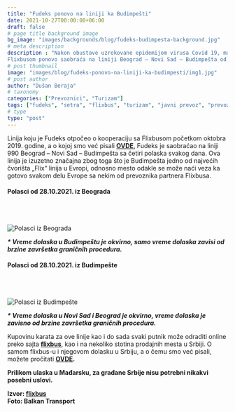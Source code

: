 ```yaml
---
title: "Fudeks ponovo na liniji ka Budimpešti"
date: 2021-10-27T00:00:00+06:00
draft: false
# page title background image
bg_image: "images/backgrounds/blog/fudeks-budimpesta-background.jpg"
# meta description
description : "Nakon obustave uzrokovane epidemijom virusa Covid 19, marta 2020. godine, Fudeks u kooperaciji sa 
Flixbusom ponovo saobraća na liniji Beograd – Novi Sad – Budimpešta od 28.10.2021."
# post thumbnail
image: "images/blog/fudeks-ponovo-na-liniji-ka-budimpesti/img1.jpg"
# post author
author: "Dušan Beraja"
# taxonomy
categories: ["Prevoznici", "Turizam"]
tags: ["fudeks", "setra", "flixbus", "turizam", "javni prevoz", "prevoz putnika"]
# type
type: "post"
---
```


Linija koju je Fudeks otpočeo o kooperaciju sa Flixbusom početkom oktobra 2019. godine, a o kojoj smo već pisali **[OVDE](https://www.balkantransport.net/blog/flixbus-beograd-budimpesta/)**, Fudeks je saobraćao na liniji 990 Beograd – Novi Sad – Budimpešta sa četiri polaska svakog dana. Ova linija je izuzetno značajna zbog toga što je Budimpešta jedno od najvećih čvorišta „Flix“ linija u Evropi, odnosno mesto odakle se može naći veza ka gotovo svakom delu Evrope sa nekim od prevoznika partnera Flixbusa.

#### Polasci od 28.10.2021. iz Beograda
<br></br>

![Polasci iz Beograda](/images/blog/fudeks-ponovo-na-liniji-ka-budimpesti/img2.jpg "Polasci iz Beograda")

***\* Vreme dolaska u Budimpeštu je okvirno, samo vreme dolaska zavisi od brzine završetka graničnih procedura.***

#### Polasci od 28.10.2021. iz Budimpešte
<br></br>

![Polasci iz Budimpešte](/images/blog/fudeks-ponovo-na-liniji-ka-budimpesti/img3.jpg "Polasci iz Budimpešte")

***\* Vreme dolaska u Novi Sad i Beograd je okvirno, vreme dolaska je zavisno od brzine završetka graničnih procedura.***

Kupovinu karata za ove linije kao i do sada svaki putnik može odraditi online preko sajta **[flixbus](https://global.flixbus.com/)**, kao i na nekoliko stotina prodajnih mesta u Srbiji. O samom flixbus-u i njegovom dolasku u Srbiju, a o čemu smo već pisali, možete pročitati **[OVDE](https://www.balkantransport.net/blog/flixbus-mreza-stigla-do-srbije/).**

**Prilikom ulaska u Mađarsku, za građane Srbije nisu potrebni nikakvi posebni uslovi.**

**Izvor: [flixbus](https://global.flixbus.com/)**\
**Foto: Balkan Transport**